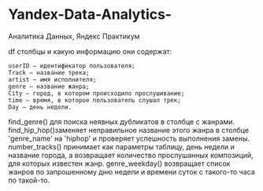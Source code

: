 # Yandex-Data-Analytics-
Аналитика Данных, Яндекс Практикум

df столбцы и какую информацию они содержат:

    userID — идентификатор пользователя;
    Track — название трека;
    artist — имя исполнителя;
    genre — название жанра;
    City — город, в котором происходило прослушивание;
    time — время, в которое пользователь слушал трек;
    Day — день недели.
find_genre() для поиска неявных дубликатов в столбце с жанрами. 
find_hip_hop()заменяет неправильное название этого жанра в столбце 'genre_name' на 'hiphop' и проверяет успешность выполнения замены.
number_tracks() принимает как параметры таблицу, день недели и название города, а возвращает количество прослушанных композиций, для которых известен жанр.
genre_weekday() возвращает список жанров по запрошенному дню недели и времени суток с такого-то часа по такой-то.

 
